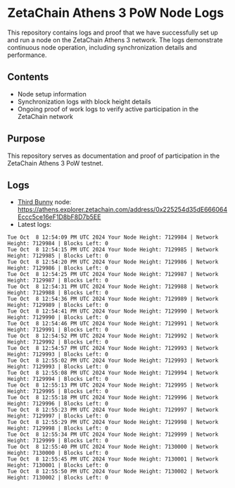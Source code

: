 # ZetaChain Athens 3 PoW Node Logs
This repository contains logs and proof that we have successfully set up and run a node on the ZetaChain Athens 3 network. The logs demonstrate continuous node operation, including synchronization details and performance.

## Contents
- Node setup information
- Synchronization logs with block height details
- Ongoing proof of work logs to verify active participation in the ZetaChain network

## Purpose
This repository serves as documentation and proof of participation in the ZetaChain Athens 3 PoW testnet.

## Logs

- [Third Bunny](https://thirdbunny.xyz/) node: https://athens.explorer.zetachain.com/address/0x225254d35dE666064Eccc5ce16eF1D8bF8D7b5EE
- Latest logs:
```
Tue Oct  8 12:54:09 PM UTC 2024 Your Node Height: 7129984 | Network Height: 7129984 | Blocks Left: 0
Tue Oct  8 12:54:15 PM UTC 2024 Your Node Height: 7129985 | Network Height: 7129985 | Blocks Left: 0
Tue Oct  8 12:54:20 PM UTC 2024 Your Node Height: 7129986 | Network Height: 7129986 | Blocks Left: 0
Tue Oct  8 12:54:25 PM UTC 2024 Your Node Height: 7129987 | Network Height: 7129987 | Blocks Left: 0
Tue Oct  8 12:54:31 PM UTC 2024 Your Node Height: 7129988 | Network Height: 7129988 | Blocks Left: 0
Tue Oct  8 12:54:36 PM UTC 2024 Your Node Height: 7129989 | Network Height: 7129989 | Blocks Left: 0
Tue Oct  8 12:54:41 PM UTC 2024 Your Node Height: 7129990 | Network Height: 7129990 | Blocks Left: 0
Tue Oct  8 12:54:46 PM UTC 2024 Your Node Height: 7129991 | Network Height: 7129991 | Blocks Left: 0
Tue Oct  8 12:54:52 PM UTC 2024 Your Node Height: 7129992 | Network Height: 7129992 | Blocks Left: 0
Tue Oct  8 12:54:57 PM UTC 2024 Your Node Height: 7129993 | Network Height: 7129993 | Blocks Left: 0
Tue Oct  8 12:55:02 PM UTC 2024 Your Node Height: 7129993 | Network Height: 7129993 | Blocks Left: 0
Tue Oct  8 12:55:08 PM UTC 2024 Your Node Height: 7129994 | Network Height: 7129994 | Blocks Left: 0
Tue Oct  8 12:55:13 PM UTC 2024 Your Node Height: 7129995 | Network Height: 7129995 | Blocks Left: 0
Tue Oct  8 12:55:18 PM UTC 2024 Your Node Height: 7129996 | Network Height: 7129996 | Blocks Left: 0
Tue Oct  8 12:55:23 PM UTC 2024 Your Node Height: 7129997 | Network Height: 7129997 | Blocks Left: 0
Tue Oct  8 12:55:29 PM UTC 2024 Your Node Height: 7129998 | Network Height: 7129998 | Blocks Left: 0
Tue Oct  8 12:55:34 PM UTC 2024 Your Node Height: 7129999 | Network Height: 7129999 | Blocks Left: 0
Tue Oct  8 12:55:40 PM UTC 2024 Your Node Height: 7130000 | Network Height: 7130000 | Blocks Left: 0
Tue Oct  8 12:55:45 PM UTC 2024 Your Node Height: 7130001 | Network Height: 7130001 | Blocks Left: 0
Tue Oct  8 12:55:50 PM UTC 2024 Your Node Height: 7130002 | Network Height: 7130002 | Blocks Left: 0
```
